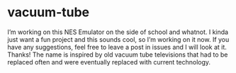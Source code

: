 # vacuum-tube
I’m working on this NES Emulator on the side of school and whatnot. I kinda just want a fun project and this sounds cool, so I’m working on it now. If you have any suggestions, feel free to leave a post in issues and I will look at it. Thanks!
The name is inspired by old vacuum tube televisions that had to be replaced often and were eventually replaced with current technology.